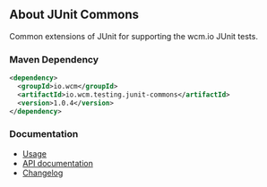 ## About JUnit Commons

Common extensions of JUnit for supporting the wcm.io JUnit tests.

### Maven Dependency

```xml
<dependency>
  <groupId>io.wcm</groupId>
  <artifactId>io.wcm.testing.junit-commons</artifactId>
  <version>1.0.4</version>
</dependency>
```
### Documentation

* [Usage](usage.html)
* [API documentation](apidocs/)
* [Changelog](changes-report.html)
